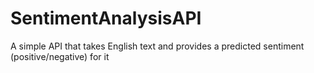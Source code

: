 # SentimentAnalysisAPI
A simple API that takes English text and provides a predicted sentiment (positive/negative) for it
